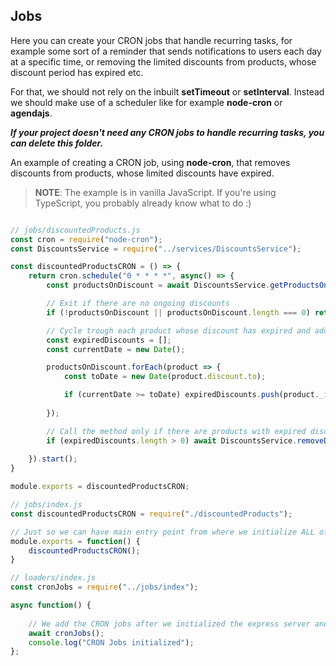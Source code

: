 ## Jobs

Here you can create your CRON jobs that handle recurring tasks, for example some sort of a reminder that sends notifications to users each day at a specific time, or removing the limited discounts from products, whose discount period has expired etc.

For that, we should not rely on the inbuilt **setTimeout** or **setInterval**. Instead we should make use of a scheduler like for example **node-cron** or **agendajs**.

***If your project doesn't need any CRON jobs to handle recurring tasks, you can delete this folder.***

An example of creating a CRON job, using **node-cron**, that removes discounts from products, whose limited discounts have expired.

> **NOTE**: The example is in vanilla JavaScript. If you're using TypeScript, you probably already know what to do :)

```js

// jobs/discountedProducts.js
const cron = require("node-cron");
const DiscountsService = require("../services/DiscountsService");

const discountedProductsCRON = () => {
    return cron.schedule("0 * * * *", async() => {
        const productsOnDiscount = await DiscountsService.getProductsOnDiscount();

        // Exit if there are no ongoing discounts
        if (!productsOnDiscount || productsOnDiscount.length === 0) return;

        // Cycle trough each product whose discount has expired and add it's ID to the array
        const expiredDiscounts = [];
        const currentDate = new Date();

        productsOnDiscount.forEach(product => {
            const toDate = new Date(product.discount.to);

            if (currentDate >= toDate) expiredDiscounts.push(product._id);
        
        });

        // Call the method only if there are products with expired discounts
        if (expiredDiscounts.length > 0) await DiscountsService.removeDiscountsFromProducts(expiredDiscounts);
        
    }).start();
}

module.exports = discountedProductsCRON;

// jobs/index.js
const discountedProductsCRON = require("./discountedProducts");

// Just so we can have main entry point from where we initialize ALL of our cron jobs
module.exports = function() {
    discountedProductsCRON();
}

// loaders/index.js
const cronJobs = require("../jobs/index");

async function() {
    
    // We add the CRON jobs after we initialized the express server and connected to our database
    await cronJobs();
    console.log("CRON Jobs initialized");
};
```